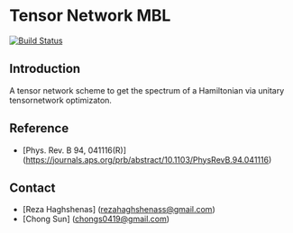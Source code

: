 Tensor Network MBL
==================
[![Build Status](https://travis-ci.com/sunchong137/tensor-network-MBL.svg?branch=master)](https://travis-ci.com/sunchong137/tensor-network-MBL)

Introduction
------------

A tensor network scheme to get the spectrum of a Hamiltonian via unitary tensornetwork optimizaton.


Reference
---------

* [Phys. Rev. B 94, 041116(R)] (https://journals.aps.org/prb/abstract/10.1103/PhysRevB.94.041116)

Contact
-------

* [Reza Haghshenas] (rezahaghshenass@gmail.com)
* [Chong Sun] (chongs0419@gmail.com)



